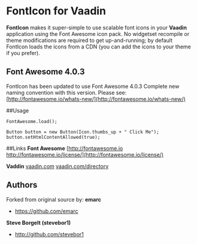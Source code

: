 FontIcon for Vaadin
===================

**FontIcon** makes it super-simple to use scalable font icons in your **Vaadin** application using the Font Awesome icon pack. No widgetset recompile or theme modifications are required to get up-and-running; by default FontIcon loads the icons from a CDN (you can add the icons to your theme if you prefer).

Font Awesome 4.0.3
------------------
FontIcon has been updated to use Font Awesome 4.0.3
Complete new naming convention with this version.
Please see:
[http://fontawesome.io/whats-new/](http://fontawesome.io/whats-new/)

##Usage
```
FontAwesome.load();

Button button = new Button(Icon.thumbs_up + " Click Me");
button.setHtmlContentAllowed(true);
```

##Links
**Font Awesome**
[http://fontawesome.io
http://fontawesome.io/license/](http://fontawesome.io/license/)

**Vaddin**
[vaadin.com](http://vaadin.com)
[vaadin.com/directory](http://vaadin.com/directory)

## Authors

Forked from original source by:
**emarc**

+ https://github.com/emarc

**Steve Borgelt (stevebor1)**

+ <http://github.com/stevebor1>